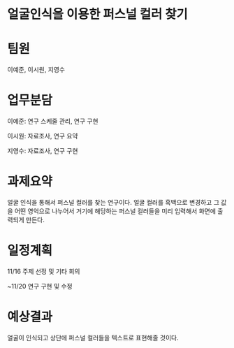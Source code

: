 # 얼굴인식을 이용한 퍼스널 컬러 찾기

# 팀원
이예준, 이시원, 지영수

# 업무분담
이예준: 연구 스케줄 관리, 연구 구현

이시원: 자료조사, 연구 요약

지영수: 자료조사, 연구 구현

# 과제요약
얼굴 인식을 통해서 퍼스널 컬러를 찾는 연구이다.
얼굴 컬러를 흑백으로 변경하고 그 값을 어떤 영억으로 나누어서 
거기에 해당하는 퍼스널 컬러들을 미리 입력해서 화면에 출력되게 만든다.

# 일정계획
11/16 주제 선정 및 기타 회의

~11/20 연구 구현 및 수정

# 예상결과
얼굴이 인식되고 상단에 퍼스널 컬러들을 텍스트로 표현해줄 것이다.
